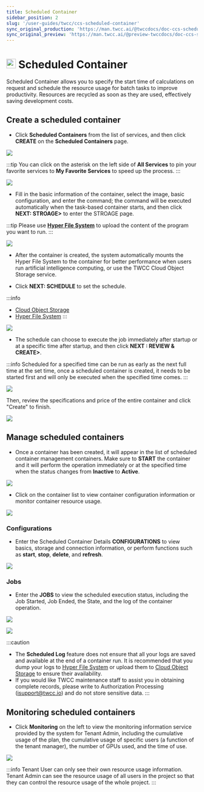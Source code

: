 ```yaml
---
title: Scheduled Container
sidebar_position: 2
slug: '/user-guides/twcc/ccs-scheduled-container'
sync_original_production: 'https://man.twcc.ai/@twccdocs/doc-ccs-scheduled-main-en'
sync_original_preview: 'https://man.twcc.ai/@preview-twccdocs/doc-ccs-scheduled-main-en'
---
```



# <img src="https://i.imgur.com/mHLWfyb.pngg" width="25" height="25"/> Scheduled Container

Scheduled Container allows you to specify the start time of calculations on request and schedule the resource usage for batch tasks to improve productivity. Resources are recycled as soon as they are used, effectively saving development costs.

## Create a scheduled container

* Click **Scheduled Containers** from the list of services, and then click **CREATE** on the **Scheduled Containers** page.

![](https://cos.twcc.ai/SYS-MANUAL/uploads/upload_aef40da5de183bb3542ebdb3720cb661.png)


:::tip
You can click on the asterisk <i class="fa fa-star-o" aria-hidden="true"></i> on the left side of **All Services** to pin your favorite services to **My Favorite Services** to speed up the process.
:::

![](https://cos.twcc.ai/SYS-MANUAL/uploads/upload_24f5077423013ccc325f1a4ccde9fcc6.png)


* Fill in the basic information of the container, select the image, basic configuration, and enter the command; the command will be executed automatically when the task-based container starts, and then click **NEXT: STROAGE>** to enter the STROAGE page.

:::tip
Please use [**Hyper File System**](/docs/user-guides/twcc/hfs) to upload the content of the program you want to run.
:::

![](https://cos.twcc.ai/SYS-MANUAL/uploads/upload_2a06e1c9e7661e89d4ec3ebd0f732c0f.png)



* After the container is created, the system automatically mounts the Hyper File System to the container for better performance when users run artificial intelligence computing, or use the TWCC Cloud Object Storage service.

* Click **NEXT: SCHEDULE** to set the schedule.

:::info 
* [Cloud Object Storage](/docs/user-guides/twcc/cos)
* [Hyper File System](/docs/user-guides/twcc/hfs)
:::

![](https://cos.twcc.ai/SYS-MANUAL/uploads/upload_dbefe7f8061967cb70f90ea6556d91f7.png)


* The schedule can choose to execute the job immediately after startup or at a specific time after startup, and then click **NEXT : REVIEW & CREATE>**.

:::info
Scheduled for a specified time can be run as early as the next full time at the set time, once a scheduled container is created, it needs to be started first and will only be executed when the specified time comes.
:::

![](https://cos.twcc.ai/SYS-MANUAL/uploads/upload_d27c7fbead421f6bc61b526d033bd77e.png)


Then, review the specifications and price of the entire container and click "Create" to finish.

![](https://cos.twcc.ai/SYS-MANUAL/uploads/upload_92a3ccac69a3464f578bd5d6e39f502d.png)



## Manage scheduled containers
* Once a container has been created, it will appear in the list of scheduled container management containers. Make sure to **START** the container and it will perform the operation immediately or at the specified time when the status changes from **Inactive** to **Active**.

![](https://cos.twcc.ai/SYS-MANUAL/uploads/upload_81e4d0d048b3288794f76dd80e3d9863.png)


* Click on the container list to view container configuration information or monitor container resource usage.

![](https://cos.twcc.ai/SYS-MANUAL/uploads/upload_72d1955c2961577b573b3e1e23a7797a.png)


### Configurations

* Enter the Scheduled Container Details **CONFIGURATIONS** to view basics, storage and connection information, or perform functions such as **start**, **stop**, **delete**, and **refresh**.

![](https://cos.twcc.ai/SYS-MANUAL/uploads/upload_04512a3a335af3fafb7d34a17d11e05b.png)


### Jobs

* Enter the **JOBS** to view the scheduled execution status, including the Job Started, Job Ended, the State, and the log of the container operation.

![](https://cos.twcc.ai/SYS-MANUAL/uploads/upload_7ce53d6402345e58eb829e66f8f623ba.png)


![](https://cos.twcc.ai/SYS-MANUAL/uploads/upload_2d29c01333ad958dc30c533964e3fd56.png)

:::caution
- The **Scheduled Log** feature does not ensure that all your logs are saved and available at the end of a container run. It is recommended that you dump your logs to [Hyper File System](hfs) or upload them to [Cloud Object Storage](/docs/user-guides/twcc/cos) to ensure their availability.
- If you would like TWCC maintenance staff to assist you in obtaining complete records, please write to Authorization Processing (isupport@twcc.io) and do not store sensitive data.
:::


## Monitoring scheduled containers
* Click **Monitoring** on the left to view the monitoring information service provided by the system for Tenant Admin, including the cumulative usage of the plan, the cumulative usage of specific users (a function of the tenant manager), the number of GPUs used, and the time of use.

![](https://cos.twcc.ai/SYS-MANUAL/uploads/upload_f8f18097fe80e28198b6e33c85a847ef.png)


:::info
Tenant User can only see their own resource usage information. Tenant Admin can see the resource usage of all users in the project so that they can control the resource usage of the whole project.
:::
